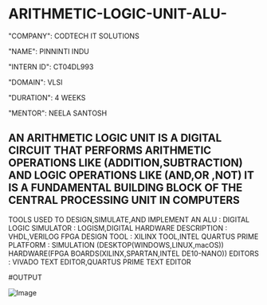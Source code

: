 # ARITHMETIC-LOGIC-UNIT-ALU-

"COMPANY": CODTECH IT SOLUTIONS

"NAME": PINNINTI INDU

"INTERN ID": CT04DL993

"DOMAIN": VLSI

"DURATION": 4 WEEKS

"MENTOR": NEELA SANTOSH

## AN ARITHMETIC LOGIC UNIT IS A DIGITAL CIRCUIT THAT PERFORMS ARITHMETIC OPERATIONS LIKE (ADDITION,SUBTRACTION) AND LOGIC OPERATIONS LIKE (AND,OR ,NOT) IT IS A FUNDAMENTAL BUILDING BLOCK OF THE CENTRAL PROCESSING UNIT IN COMPUTERS 
TOOLS USED TO DESIGN,SIMULATE,AND IMPLEMENT AN ALU : 
DIGITAL LOGIC SIMULATOR : LOGISM,DIGITAL
HARDWARE DESCRIPTION : VHDL,VERILOG
FPGA DESIGN TOOL : XILINX TOOL,INTEL QUARTUS PRIME
PLATFORM : SIMULATION (DESKTOP(WINDOWS,LINUX,macOS))
            HARDWARE(FPGA BOARDS(XILINX,SPARTAN,INTEL DE10-NANO))
EDITORS : VIVADO TEXT EDITOR,QUARTUS PRIME TEXT EDITOR

#OUTPUT

![Image](https://github.com/user-attachments/assets/9c4421f8-ac59-4f26-b8c0-3bdaa4e170b2)

  
